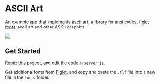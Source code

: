 # ASCII Art
An example app that implements [ascii-art](https://github.com/khrome/ascii-art), a library for ansi codes, [figlet fonts](http://www.figlet.org/examples.html), ascii art and other ASCII graphics.

![](https://cdn.glitch.com/ce68082e-54d3-44eb-b978-f274be581db6%2FglitchASCIICarp.png?1498727035676)

## Get Started
[Remix this project](https://glitch.com/edit/#!/remix/ascii-art), and [edit the code in `server.js`](/edit/#!/ascii-art?path=server.js:1:0).

Get additional fonts from [Figlet](http://www.figlet.org/examples.html), and copy and paste the `.flf` file into a new file in the `fonts` folder.
